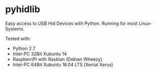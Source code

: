 pyhidlib
========

Easy access to USB Hid Devices with Python. 
Running for most Linux-Systems.

Tested with:
- Python 2.7
- Intel-PC 32Bit Xubuntu 14
- RaspberriPi with Rasbian (Debian Wheezy)
- Intel-PC 64Bit Xubuntu 16.04 LTS (Xenial Xerus)

